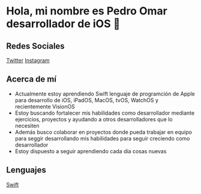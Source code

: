 # Hola, mi nombre es Pedro Omar desarrollador de iOS 👋

## Redes Sociales
[Twitter](https:www.x.com/pedroomar25) [Instagram](https://www.instagram.com/pedroomar_98)

## Acerca de mí
- Actualmente estoy aprendiendo Swift lenguaje de programción de Apple para desarrollo de iOS, iPadOS, MacOS, tvOS, WatchOS y recientemente VisionOS
- Estoy buscando fortalecer mis habilidades como desarrollador mediante ejercicios, proyectos y ayudando a otros desarrolladores que lo necesiten
- Además busco colaborar en proyectos donde pueda trabajar en equipo para seggir desarrollando mis habilidades para seguir creciendo como desarrollador
- Estoy dispuesto a seguir aprendiendo cada día cosas nuevas

## Lenguajes
[Swift](https://wwww.swift.org)


